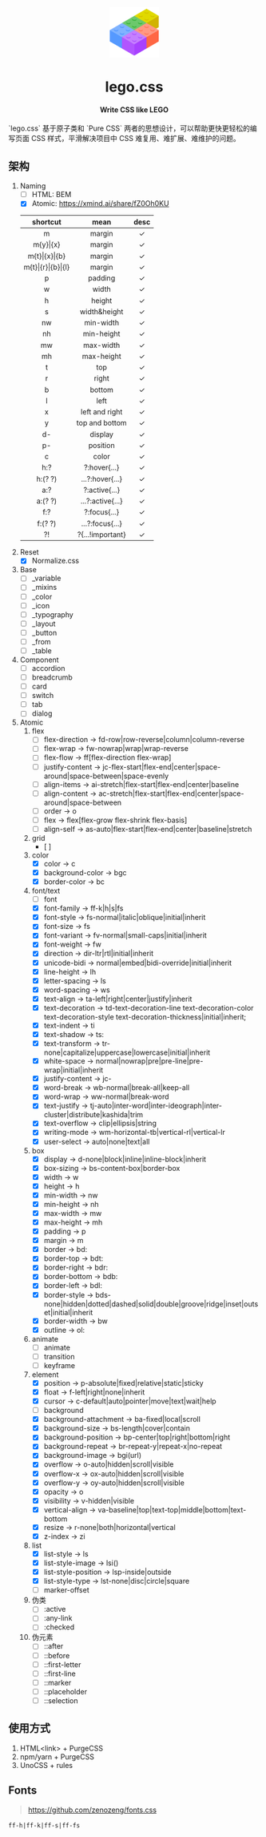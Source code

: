 <p align="center">
    <img src="/public/lego.png" width="100px">
</p>
<h1 align="center">lego.css</h1>
<h4 align="center">Write CSS like LEGO</h4>
<p>`lego.css` 基于原子类和 `Pure CSS` 两者的思想设计，可以帮助更快更轻松的编写页面 CSS 样式，平滑解决项目中 CSS 难复用、难扩展、难维护的问题。</p>

## 架构

1. Naming
   - [ ] HTML: BEM
   - [x] Atomic: https://xmind.ai/share/fZ0Oh0KU

    |      shortcut       |       mean       | desc  |
    | :-----------------: | :--------------: | :---: |
    |          m          |      margin      |   ✓   |
    |      m{y}\|{x}      |      margin      |   ✓   |
    |   m{t}\|{x}\|{b}    |      margin      |   ✓   |
    | m{t}\|{r}\|{b}\|{l} |      margin      |   ✓   |
    |          p          |     padding      |   ✓   |
    |          w          |      width       |   ✓   |
    |          h          |      height      |   ✓   |
    |          s          |   width&height   |   ✓   |
    |         nw          |    min-width     |   ✓   |
    |         nh          |    min-height    |   ✓   |
    |         mw          |    max-width     |   ✓   |
    |         mh          |    max-height    |   ✓   |
    |          t          |       top        |   ✓   |
    |          r          |      right       |   ✓   |
    |          b          |      bottom      |   ✓   |
    |          l          |       left       |   ✓   |
    |          x          |  left and right  |   ✓   |
    |          y          |  top and bottom  |   ✓   |
    |         d-          |     display      |   ✓   |
    |         p-          |     position     |   ✓   |
    |          c          |      color       |   ✓   |
    |         h:?         |   ?:hover{...}   |   ✓   |
    |       h:(? ?)       | ...?:hover{...}  |   ✓   |
    |         a:?         |  ?:active{...}   |   ✓   |
    |       a:(? ?)       | ...?:active{...} |   ✓   |
    |         f:?         |   ?:focus{...}   |   ✓   |
    |       f:(? ?)       | ...?:focus{...}  |   ✓   |
    |         ?!          | ?{...!important} |   ✓   |
2. Reset
   - [x] Normalize.css
3. Base
   - [ ] _variable
   - [ ] _mixins
   - [ ] _color
   - [ ] _icon
   - [ ] _typography
   - [ ] _layout
   - [ ] _button
   - [ ] _from
   - [ ] _table
4. Component
   - [ ] accordion
   - [ ] breadcrumb
   - [ ] card
   - [ ] switch
   - [ ] tab
   - [ ] dialog
5. Atomic
    1. flex
        - [ ] flex-direction → fd-row|row-reverse|column|column-reverse
        - [ ] flex-wrap → fw-nowrap|wrap|wrap-reverse
        - [ ] flex-flow → ff[flex-direction flex-wrap]
        - [ ] justify-content → jc-flex-start|flex-end|center|space-around|space-between|space-evenly
        - [ ] align-items → ai-stretch|flex-start|flex-end|center|baseline
        - [ ] align-content → ac-stretch|flex-start|flex-end|center|space-around|space-between
        - [ ] order → o
        - [ ] flex → flex[flex-grow flex-shrink flex-basis]
        - [ ] align-self → as-auto|flex-start|flex-end|center|baseline|stretch
    2. grid
        - [ ] 
    3. color
        - [x] color → c
        - [x] background-color → bgc
        - [x] border-color → bc
    4. font/text
        - [ ] font
        - [x] font-family → ff-k|h|s|fs
        - [x] font-style → fs-normal|italic|oblique|initial|inherit
        - [x] font-size → fs
        - [x] font-variant → fv-normal|small-caps|initial|inherit
        - [x] font-weight → fw
        - [x] direction → dir-ltr|rtl|initial|inherit
        - [x] unicode-bidi → normal|embed|bidi-override|initial|inherit
        - [x] line-height → lh
        - [x] letter-spacing → ls
        - [x] word-spacing → ws
        - [x] text-align → ta-left|right|center|justify|inherit
        - [x] text-decoration → td-text-decoration-line text-decoration-color text-decoration-style text-decoration-thickness|initial|inherit;
        - [x] text-indent → ti
        - [x] text-shadow → ts:
        - [x] text-transform → tr-none|capitalize|uppercase|lowercase|initial|inherit
        - [x] white-space → normal|nowrap|pre|pre-line|pre-wrap|initial|inherit
        - [x] justify-content → jc-
        - [x] word-break → wb-normal|break-all|keep-all
        - [x] word-wrap → ww-normal|break-word
        - [x] text-justify → tj-auto|inter-word|inter-ideograph|inter-cluster|distribute|kashida|trim
        - [x] text-overflow → clip|ellipsis|string
        - [x] writing-mode → wm-horizontal-tb|vertical-rl|vertical-lr
        - [x] user-select → auto|none|text|all
    5. box
        - [x] display → d-none|block|inline|inline-block|inherit
        - [x] box-sizing → bs-content-box|border-box
        - [x] width → w
        - [x] height → h
        - [x] min-width → nw
        - [x] min-height → nh
        - [x] max-width → mw
        - [x] max-height → mh
        - [x] padding → p
        - [x] margin → m
        - [x] border → bd:
        - [x] border-top → bdt:
        - [x] border-right → bdr:
        - [x] border-bottom → bdb:
        - [x] border-left → bdl:
        - [x] border-style → bds-none|hidden|dotted|dashed|solid|double|groove|ridge|inset|outset|initial|inherit
        - [x] border-width → bw
        - [x] outline → ol:
    6. animate
        - [ ] animate
        - [ ] transition
        - [ ] keyframe
    7. element
        - [x] position → p-absolute|fixed|relative|static|sticky
        - [x] float → f-left|right|none|inherit
        - [x] cursor → c-default|auto|pointer|move|text|wait|help
        - [ ] background
        - [x] background-attachment → ba-fixed|local|scroll
        - [x] background-size → bs-length|cover|contain
        - [x] background-position → bp-center|top|right|bottom|right
        - [x] background-repeat → br-repeat-y|repeat-x|no-repeat
        - [x] background-image → bgi(url)
        - [x] overflow → o-auto|hidden|scroll|visible
        - [x] overflow-x → ox-auto|hidden|scroll|visible
        - [x] overflow-y → oy-auto|hidden|scroll|visible
        - [x] opacity → o
        - [x] visibility → v-hidden|visible
        - [x] vertical-align → va-baseline|top|text-top|middle|bottom|text-bottom
        - [x] resize → r-none|both|horizontal|vertical
        - [x] z-index → zi
    8. list
        - [x] list-style → ls
        - [x] list-style-image → lsi()
        - [x] list-style-position → lsp-inside|outside
        - [x] list-style-type → lst-none|disc|circle|square
        - [ ] marker-offset
    9. 伪类
        - [ ] :active
        - [ ] :any-link
        - [ ] :checked
    10. 伪元素
        - [ ] ::after
        - [ ] ::before
        - [ ] ::first-letter
        - [ ] ::first-line
        - [ ] ::marker
        - [ ] ::placeholder
        - [ ] ::selection

## 使用方式

1. HTML\<link\> + PurgeCSS 
2. npm/yarn + PurgeCSS
3. UnoCSS + rules

## Fonts
> https://github.com/zenozeng/fonts.css
```
ff-h|ff-k|ff-s|ff-fs
```